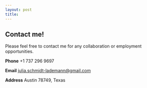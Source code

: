 ```yaml
---
layout: post
title:     
---
```

## Contact me!

Please feel free to contact me for any collaboration or employment opportunities.

**Phone** +1 737 296 9697

**Email** julia.schmidt-lademann@gmail.com

**Address** Austin 78749, Texas
